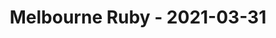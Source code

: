 ---
layout: post
title: Melbourne Ruby - 2021-03-31
datetime: 2021-03-31 03:00:00.000000000 -04:00
name: Melbourne Ruby
external_url: https://www.meetup.com/Ruby-On-Rails-Oceania-Melbourne/events/268079367/
online_event: true
year_month: 2021-03
---